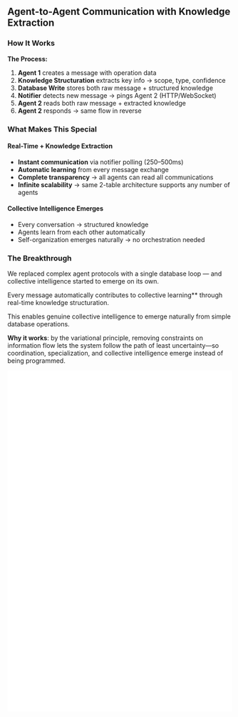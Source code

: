##  Agent-to-Agent Communication with Knowledge Extraction


### How It Works

**The Process:**

1. **Agent 1** creates a message with operation data
2. **Knowledge Structuration** extracts key info → scope, type, confidence
3. **Database Write** stores both raw message + structured knowledge
4. **Notifier** detects new message → pings Agent 2 (HTTP/WebSocket)
5. **Agent 2** reads both raw message + extracted knowledge
6. **Agent 2** responds → same flow in reverse



### What Makes This Special

#### Real-Time + Knowledge Extraction

*  **Instant communication** via notifier polling (250–500ms)
*  **Automatic learning** from every message exchange
*  **Complete transparency** → all agents can read all communications
*  **Infinite scalability** → same 2-table architecture supports any number of agents

#### Collective Intelligence Emerges

*  Every conversation → structured knowledge
*  Agents learn from each other automatically
*  Self-organization emerges naturally → no orchestration needed



### The Breakthrough

We replaced complex agent protocols with a single database loop — and collective intelligence started to emerge on its own.

Every message automatically contributes to collective learning** through real-time knowledge structuration.

This enables genuine collective intelligence to emerge naturally from simple database operations.

**Why it works**: by the variational principle, removing constraints on information flow lets the system follow the path of least uncertainty—so coordination, specialization, and collective intelligence emerge instead of being programmed.


![Architecture](res.svg)